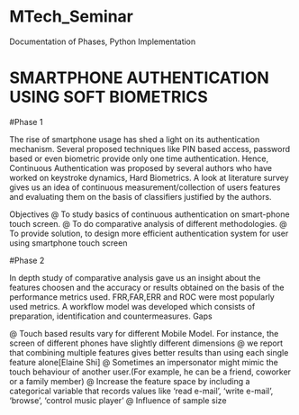 # MTech_Seminar
Documentation of Phases, Python Implementation

# SMARTPHONE AUTHENTICATION USING SOFT BIOMETRICS

#Phase 1 

The rise of smartphone usage has shed a light on its authentication mechanism. Several proposed techniques like PIN based access, password based or even biometric
provide only one time authentication. Hence, Continuous Authentication was proposed by several authors who have worked on keystroke dynamics, Hard Biometrics.
A look at literature survey gives us an idea of continuous measurement/collection of users features and evaluating them on the basis of classifiers justified by the authors.

Objectives
  @ To study basics of continuous authentication on smart-phone touch screen.
  @ To do comparative analysis of different methodologies.
  @ To provide solution, to design more efficient authentication system for user using smartphone touch screen


#Phase 2

In depth study of comparative analysis gave us an insight about the features choosen and the accuracy or results obtained on the basis of the performance metrics used.
FRR,FAR,ERR and ROC were most popularly used metrics. A workflow model was developed which consists of preparation, identification and countermeasures.
Gaps

  @ Touch based results vary for different Mobile Model. For instance, the screen of different phones have slightly different dimensions
  @ we report that combining multiple features gives better results than using each single feature alone[Elaine Shi]
  @ Sometimes an impersonator might mimic the touch behaviour of another user.(For example, he can be a friend, coworker or a family member)
  @ Increase the feature space by including a categorical variable that records values like ‘read e-mail’, ‘write e-mail’, ‘browse’, ‘control music player’
  @ Influence of sample size
  
